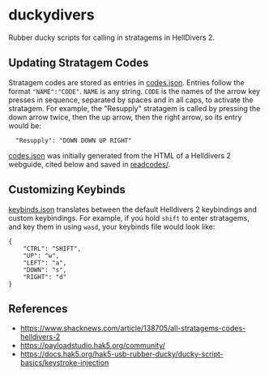 # duckydivers
Rubber ducky scripts for calling in stratagems in HellDivers 2.

## Updating Stratagem Codes
Stratagem codes are stored as entries in [codes.json](codes.json). Entries follow the format `"NAME":"CODE"`. `NAME` is any string. `CODE` is the names of the arrow key presses in sequence, separated by spaces and in all caps, to activate the stratagem. For example, the "Resupply" stratagem is called by pressing the down arrow twice, then the up arrow, then the right arrow, so its entry would be:
```
  "Resupply": "DOWN DOWN UP RIGHT"
```

[codes.json](codes.json) was initially generated from the HTML of a Helldivers 2 webguide, cited below and saved in [readcodes/](readcodes/).

## Customizing Keybinds
[keybinds.json](keybinds.json) translates between the default Helldivers 2 keybindings and custom keybindings. For example, if you hold `shift` to enter stratagems, and key them in using `wasd`, your keybinds file would look like:
```
{
    "CTRL": "SHIFT",
    "UP": "w",
    "LEFT": "a",
    "DOWN": "s",
    "RIGHT": "d"
}
```

## References
- https://www.shacknews.com/article/138705/all-stratagems-codes-helldivers-2
- https://payloadstudio.hak5.org/community/
- https://docs.hak5.org/hak5-usb-rubber-ducky/ducky-script-basics/keystroke-injection
